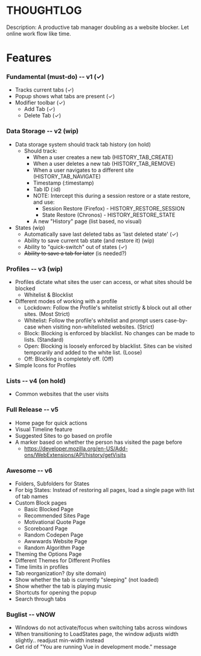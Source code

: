 THOUGHTLOG
===============

Description: A productive tab manager doubling as a website blocker. Let online work flow like time.

# Features

### Fundamental (must-do) -- v1 (✓)
- Tracks current tabs (✓)
- Popup shows what tabs are present (✓)
- Modifier toolbar (✓)
  - Add Tab (✓)
  - Delete Tab (✓)

### Data Storage -- v2 (wip)
- Data storage system should track tab history (on hold)
  - Should track:
    - When a user creates a new tab (HISTORY_TAB_CREATE)
    - When a user deletes a new tab (HISTORY_TAB_REMOVE)
    - When a user navigates to a different site (HISTORY_TAB_NAVIGATE)
    - Timestamp (:timestamp)
    - Tab ID (:id)
    - NOTE: Intercept this during a session restore or a state restore,
      and use:
      - Session Restore (Firefox) - HISTORY_RESTORE_SESSION
      - State Restore (Chronos) - HISTORY_RESTORE_STATE
    - A new "History" page (list based, no visual)
- States (wip)
  - Automatically save last deleted tabs as 'last deleted state' (✓)
  - Ability to save current tab state (and restore it) (wip)
  - Ability to "quick-switch" out of states (✓)
  - ~~Ability to save a tab for later~~ (is needed?)

### Profiles -- v3 (wip)
- Profiles dictate what sites the user can access, or what sites should be blocked
  - Whitelist & Blocklist
- Different modes of working with a profile
  - Lockdown: Follow the Profile's whitelist strictly & block out all other sites. (Most Strict)
  - Whitelist: Follow the profile's whitelist and prompt users case-by-case when visiting non-whitelisted websites. (Strict)
  - Block: Blocking is enforced by blacklist. No changes can be made to lists. (Standard)
  - Open: Blocking is loosely enforced by blacklist. Sites can be visited temporarily and added to the white list. (Loose)
  - Off: Blocking is completely off. (Off)
- Simple Icons for Profiles

### Lists -- v4 (on hold)
- Common websites that the user visits

### Full Release -- v5
- Home page for quick actions
- Visual Timeline feature
- Suggested Sites to go based on profile
- A marker based on whether the person has visited the page before
  - https://developer.mozilla.org/en-US/Add-ons/WebExtensions/API/history/getVisits

### Awesome -- v6
- Folders, Subfolders for States
- For big States: Instead of restoring all pages, load a single page with list of tab names
- Custom Block pages
  - Basic Blocked Page
  - Recommended Sites Page
  - Motivational Quote Page
  - Scoreboard Page
  - Random Codepen Page
  - Awwwards Website Page
  - Random Algorithm Page
- Theming the Options Page
- Different Themes for Different Profiles
- Time limits in profiles
- Tab reorganization? (by site domain)
- Show whether the tab is currently "sleeping" (not loaded)
- Show whether the tab is playing music
- Shortcuts for opening the popup
- Search through tabs

### Buglist -- vNOW
- Windows do not activate/focus when switching tabs across windows
- When transitioning to LoadStates page, the window adjusts width slightly.. readjust min-width instead
- Get rid of "You are running Vue in development mode." message